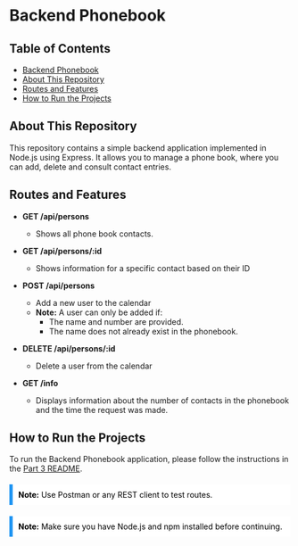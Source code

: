 # Backend Phonebook

## Table of Contents

- [Backend Phonebook](#backend-phonebook)
- [About This Repository](#about-this-repository)
- [Routes and Features](#routes-and-features)
- [How to Run the Projects](#how-to-run-the-projects)

## About This Repository

This repository contains a simple backend application implemented in Node.js using Express. It allows you to manage a phone book, where you can add, delete and consult contact entries.

## Routes and Features

- **GET /api/persons**
  - Shows all phone book contacts.

- **GET /api/persons/:id**
  - Shows information for a specific contact based on their ID

- **POST /api/persons**
  - Add a new user to the calendar
  - **Note:** A user can only be added if:
    - The name and number are provided.
    - The name does not already exist in the phonebook.

- **DELETE /api/persons/:id**
  - Delete a user from the calendar

- **GET /info**
  - Displays information about the number of contacts in the phonebook and the time the request was made.

## How to Run the Projects

To run the Backend Phonebook application, please follow the instructions in the [Part 3 README](../README.md#how-to-run-the-projects).

<div style="background-color: #ffffff; border-left: 6px solid #2196F3; padding: 10px; color: #000000; margin: 20px 0;">
  <strong>Note:</strong> Use Postman or any REST client to test routes.
</div>
<div style="background-color: #ffffff; border-left: 6px solid #2196F3; padding: 10px; color: #000000; margin: 20px 0;">
  <strong>Note:</strong> Make sure you have Node.js and npm installed before continuing.
</div>
